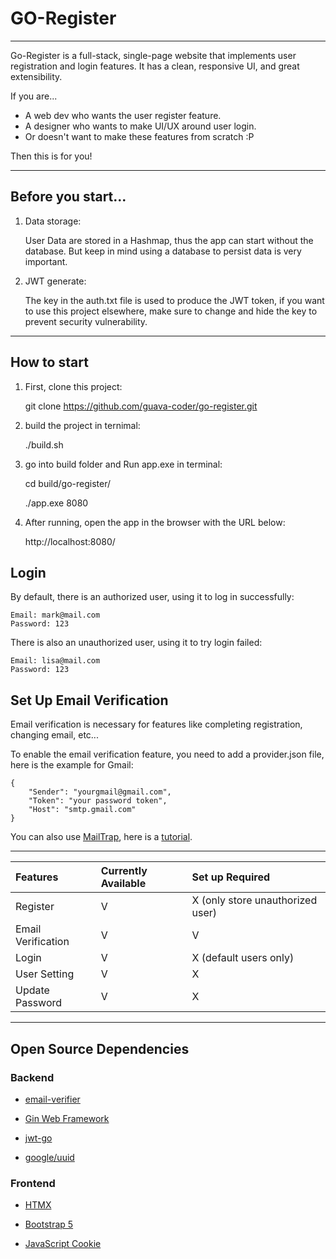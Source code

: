 # GO-Register

 ---
Go-Register is a full-stack, single-page website that implements user registration and login features.
It has a clean, responsive UI, and great extensibility.

If you are...

 * A web dev who wants the user register feature.
 * A designer who wants to make UI/UX around user login.
 * Or doesn't want to make these features from scratch :P
 
 Then this is for you! 
 
 ---
## Before you start...
 1. Data storage:
    
    User Data are stored in a Hashmap, thus the app can start without the database. But keep in mind using a database to persist data is very important. 
 
 2. JWT generate:
    
    The key in the auth.txt file is used to produce the JWT token, if you want to use this project elsewhere, make sure to change and hide the key to prevent security vulnerability.
    
 ---
## How to start
 
 1. First, clone this project:
    
    git clone https://github.com/guava-coder/go-register.git

 2. build the project in ternimal:
    
    ./build.sh

 3. go into build folder and Run app.exe in terminal:

    cd build/go-register/

    ./app.exe 8080

 4. After running, open the app in the browser with the URL below:

    http://localhost:8080/

## Login
 By default, there is an authorized user, using it to log in successfully:
 
    Email: mark@mail.com
    Password: 123

 There is also an unauthorized user, using it to try login failed:

    Email: lisa@mail.com
    Password: 123

## Set Up Email Verification
 Email verification is necessary for features like completing registration, changing email, etc...

 To enable the email verification feature, you need to add a provider.json file, here is the example for Gmail:

    {
        "Sender": "yourgmail@gmail.com",
        "Token": "your password token",
        "Host": "smtp.gmail.com"
    }

 You can also use [MailTrap](https://mailtrap.io/), here is a [tutorial](https://mailtrap.io/blog/golang-send-email/).
 
 ---

|Features|Currently Available|Set up Required|
|:-|:-|:-|
|Register|V|X (only store unauthorized user)|
|Email Verification|V|V|
|Login|V|X (default users only)|
|User Setting|V|X|
|Update Password|V|X|
 
 --- 
 ## Open Source Dependencies

 ### Backend

 * [email-verifier](https://github.com/AfterShip/email-verifier)

 * [Gin Web Framework](https://github.com/gin-gonic/gin)

 * [jwt-go](https://github.com/golang-jwt/jwt)

 * [google/uuid](https://github.com/google/uuid)

 ### Frontend

 * [HTMX](https://github.com/bigskysoftware/htmx)

 * [Bootstrap 5](https://github.com/twbs/bootstrap)

 * [JavaScript Cookie](https://github.com/js-cookie/js-cookie)

